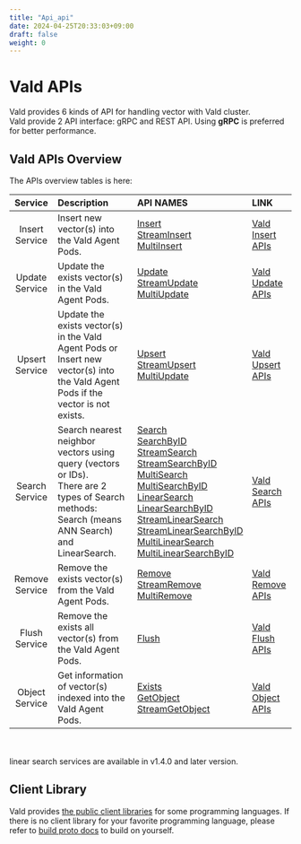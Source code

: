 ```yaml
---
title: "Api_api"
date: 2024-04-25T20:33:03+09:00
draft: false
weight: 0
---
```


# Vald APIs

Vald provides 6 kinds of API for handling vector with Vald cluster.<br>
Vald provide 2 API interface: gRPC and REST API.
Using **gRPC** is preferred for better performance.

## Vald APIs Overview

The APIs overview tables is here:

|    Service     | Description                                                                                                                                       | API NAMES                                                                                                                                                                                                                                                                                                                                                                                                                                                                                                                                                                                                                                                                                                                | LINK                                 |
| :------------: | :------------------------------------------------------------------------------------------------------------------------------------------------ | :----------------------------------------------------------------------------------------------------------------------------------------------------------------------------------------------------------------------------------------------------------------------------------------------------------------------------------------------------------------------------------------------------------------------------------------------------------------------------------------------------------------------------------------------------------------------------------------------------------------------------------------------------------------------------------------------------------------------- | :----------------------------------- |
| Insert Service | Insert new vector(s) into the Vald Agent Pods.                                                                                                    | [Insert](/docs/api/insert#insert-rpc)<br>[StreamInsert](/docs/api/insert#streaminsert-rpc)<br>[MultiInsert](/docs/api/insert#multiinsert-rpc)                                                                                                                                                                                                                                                                                                                                                                                                                                                                                                                                                                            | [Vald Insert APIs](/docs/api/insert) |
| Update Service | Update the exists vector(s) in the Vald Agent Pods.                                                                                               | [Update](/docs/api/update#update-rpc)<br>[StreamUpdate](/docs/api/update#streamupdate-rpc)<br>[MultiUpdate](/docs/api/update#multiupdate-rpc)                                                                                                                                                                                                                                                                                                                                                                                                                                                                                                                                                                            | [Vald Update APIs](/docs/api/update) |
| Upsert Service | Update the exists vector(s) in the Vald Agent Pods or Insert new vector(s) into the Vald Agent Pods if the vector is not exists.                  | [Upsert](/docs/api/upsert#upsert-rpc)<br>[StreamUpsert](/docs/api/upsert#streamupsert-rpc)<br>[MultiUpdate](/docs/api/upsert#multiupsert-rpc)                                                                                                                                                                                                                                                                                                                                                                                                                                                                                                                                                                            | [Vald Upsert APIs](/docs/api/upsert) |
| Search Service | Search nearest neighbor vectors using query (vectors or IDs).<br>There are 2 types of Search methods: Search (means ANN Search) and LinearSearch. | [Search](/docs/api/search#search-rpc)<br>[SearchByID](/docs/api/search#searchbyid-rpc)<br>[StreamSearch](/docs/api/search#streamsearch-rpc)<br>[StreamSearchByID](/docs/api/search#streamsearchbyid-rpc)<br>[MultiSearch](/docs/api/search#multisearch-rpc)<br>[MultiSearchByID](/docs/api/search#multisearchbyid-rpc)<br>[LinearSearch](/docs/api/search#linearsearch-rpc)<br>[LinearSearchByID](/docs/api/search#linearsearchbyid-rpc)<br>[StreamLinearSearch](/docs/api/search#streamlinearsearch-rpc)<br>[StreamLinearSearchByID](/docs/api/search#streamlinearsearchbyid-rpc)<br>[MultiLinearSearch](/docs/api/search#multilinearsearch-rpc)<br>[MultiLinearSearchByID](/docs/api/search#multilinearsearchbyid-rpc) | [Vald Search APIs](/docs/api/search) |
| Remove Service | Remove the exists vector(s) from the Vald Agent Pods.                                                                                             | [Remove](/docs/api/remove#remove-rpc)<br>[StreamRemove](/docs/api/remove#streamremove-rpc)<br>[MultiRemove](/docs/api/remove#multiremove-rpc)                                                                                                                                                                                                                                                                                                                                                                                                                                                                                                                                                                            | [Vald Remove APIs](/docs/api/remove) |
| Flush Service  | Remove the exists all vector(s) from the Vald Agent Pods.                                                                                         | [Flush](/docs/api/flush#flush-rpc)<br>                                                                                                                                                                                                                                                                                                                                                                                                                                                                                                                                                                                                                                                                                   | [Vald Flush APIs](/docs/api/flush)   |
| Object Service | Get information of vector(s) indexed into the Vald Agent Pods.                                                                                    | [Exists](/docs/api/object#exists-rpc)<br>[GetObject](/docs/api/object#getobject-rpc)<br>[StreamGetObject](/docs/api/object#streamgetobject-rpc)                                                                                                                                                                                                                                                                                                                                                                                                                                                                                                                                                                          | [Vald Object APIs](/docs/api/object) |

<br>
<br>
<div class="notice">
linear search services are available in v1.4.0 and later version.
</div>

## Client Library

Vald provides [the public client libraries](/docs/user-guides/sdks) for some programming languages.
If there is no client library for your favorite programming language, please refer to [build proto docs](/docs/api/build_proto) to build on yourself.
